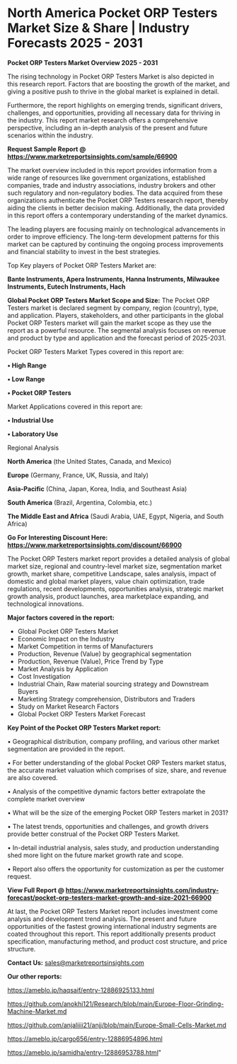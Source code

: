 # North America Pocket ORP Testers Market Size & Share | Industry Forecasts 2025 - 2031

<Strong> Pocket ORP Testers Market Overview 2025 - 2031</strong>

The rising technology in Pocket ORP Testers Market is also depicted in this research report. Factors that are boosting the growth of the market, and giving a positive push to thrive in the global market is explained in detail.

Furthermore, the report highlights on emerging trends, significant drivers, challenges, and opportunities, providing all necessary data for thriving in the industry. This report market research offers a comprehensive perspective, including an in-depth analysis of the present and future scenarios within the industry.

<strong>Request Sample Report @ <a href=https://www.marketreportsinsights.com/sample/66900>https://www.marketreportsinsights.com/sample/66900</a></strong>

The market overview included in this report provides information from a wide range of resources like government organizations, established companies, trade and industry associations, industry brokers and other such regulatory and non-regulatory bodies. The data acquired from these organizations authenticate the Pocket ORP Testers research report, thereby aiding the clients in better decision making. Additionally, the data provided in this report offers a contemporary understanding of the market dynamics.

The leading players are focusing mainly on technological advancements in order to improve efficiency. The long-term development patterns for this market can be captured by continuing the ongoing process improvements and financial stability to invest in the best strategies.

Top Key players of Pocket ORP Testers Market are:

<strong>Bante Instruments, Apera Instruments, Hanna Instruments, Milwaukee Instruments, Eutech Instruments, Hach</strong>

<strong><b>Global Pocket ORP Testers Market Scope and Size:</b></strong>
The Pocket ORP Testers market is declared segment by company, region (country), type, and application. Players, stakeholders, and other participants in the global Pocket ORP Testers market will gain the market scope as they use the report as a powerful resource. The segmental analysis focuses on revenue and product by type and application and the forecast period of 2025-2031.

Pocket ORP Testers Market Types covered in this report are:

<strong>• High Range

• Low Range

• Pocket ORP Testers</strong>

Market Applications covered in this report are:

<strong>• Industrial Use

• Laboratory Use</strong> 

Regional Analysis

<strong>North America</strong> (the United States, Canada, and Mexico)

<strong>Europe</strong> (Germany, France, UK, Russia, and Italy)

<strong>Asia-Pacific</strong> (China, Japan, Korea, India, and Southeast Asia)

<strong>South America</strong> (Brazil, Argentina, Colombia, etc.)

<strong>The Middle East and Africa</strong> (Saudi Arabia, UAE, Egypt, Nigeria, and South Africa)

<strong>Go For Interesting Discount Here: <a href=https://www.marketreportsinsights.com/discount/66900>https://www.marketreportsinsights.com/discount/66900</a></strong>

The Pocket ORP Testers market report provides a detailed analysis of global market size, regional and country-level market size, segmentation market growth, market share, competitive Landscape, sales analysis, impact of domestic and global market players, value chain optimization, trade regulations, recent developments, opportunities analysis, strategic market growth analysis, product launches, area marketplace expanding, and technological innovations.

<strong><b>Major factors covered in the report:</b></strong>
<ul>
  <li>Global Pocket ORP Testers Market </li>
  <li>Economic Impact on the Industry</li>
  <li>Market Competition in terms of Manufacturers</li>
  <li>Production, Revenue (Value) by geographical segmentation</li>
  <li>Production, Revenue (Value), Price Trend by Type</li>
  <li>Market Analysis by Application</li>
  <li>Cost Investigation</li>
  <li>Industrial Chain, Raw material sourcing strategy and Downstream Buyers</li>
  <li>Marketing Strategy comprehension, Distributors and Traders</li>
  <li>Study on Market Research Factors</li>
  <li>Global Pocket ORP Testers Market Forecast</li>
</ul>

<strong><b>Key Point of the Pocket ORP Testers Market report:</b></strong>

• Geographical distribution, company profiling, and various other market segmentation are provided in the report.

• For better understanding of the global Pocket ORP Testers market status, the accurate market valuation which comprises of size, share, and revenue are also covered.

• Analysis of the competitive dynamic factors better extrapolate the complete market overview

• What will be the size of the emerging Pocket ORP Testers market in 2031?

• The latest trends, opportunities and challenges, and growth drivers provide better construal of the Pocket ORP Testers Market.

• In-detail industrial analysis, sales study, and production understanding shed more light on the future market growth rate and scope.

• Report also offers the opportunity for customization as per the customer request.

<strong><b>View Full Report @ <a href=https://www.marketreportsinsights.com/industry-forecast/pocket-orp-testers-market-growth-and-size-2021-66900>https://www.marketreportsinsights.com/industry-forecast/pocket-orp-testers-market-growth-and-size-2021-66900</a></b></strong>


At last, the Pocket ORP Testers Market report includes investment come analysis and development trend analysis. The present and future opportunities of the fastest growing international industry segments are coated throughout this report. This report additionally presents product specification, manufacturing method, and product cost structure, and price structure.

<strong>Contact Us:</strong>
sales@marketreportsinsights.com

<strong>Our other reports:</strong>

<a href=https://ameblo.jp/haqsaif/entry-12886925133.html>https://ameblo.jp/haqsaif/entry-12886925133.html</a>

<a href=https://github.com/anokhi121/Research/blob/main/Europe-Floor-Grinding-Machine-Market.md>https://github.com/anokhi121/Research/blob/main/Europe-Floor-Grinding-Machine-Market.md</a>

<a href=https://github.com/anjaliiii21/anjj/blob/main/Europe-Small-Cells-Market.md>https://github.com/anjaliiii21/anjj/blob/main/Europe-Small-Cells-Market.md</a>

<a href=https://ameblo.jp/cargo656/entry-12886954896.html>https://ameblo.jp/cargo656/entry-12886954896.html</a>

<a href=https://ameblo.jp/samidha/entry-12886953788.html>https://ameblo.jp/samidha/entry-12886953788.html</a>"
